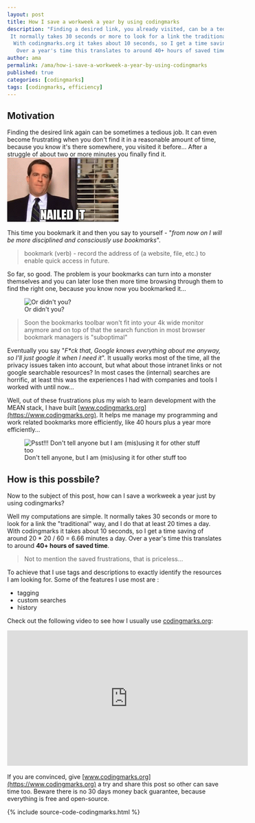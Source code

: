 ```yaml
---
layout: post
title: How I save a workweek a year by using codingmarks
description: "Finding a desired link, you already visited, can be a tedious job and sometimes even frustrating.
 It normally takes 30 seconds or more to look for a link the traditional way, and I do that at least 20 times a day.
  With codingmarks.org it takes about 10 seconds, so I get a time saving of around 20 * 20 / 60 = 6.66 minutes a day.
   Over a year's time this translates to around 40+ hours of saved time."
author: ama
permalink: /ama/how-i-save-a-workweek-a-year-by-using-codingmarks
published: true
categories: [codingmarks]
tags: [codingmarks, efficiency]
---
```

## Motivation
Finding the desired link again can be sometimes a tedious job. It can even become frustrating
when you don't find it in a reasonable amount of time, because you know it's there somewhere, you visited it before... After a struggle of about
two or more minutes you finally find it.
 ![Nailed it](/images/posts/2019-02-10-saving-time-with-codingmarks/nailed-it.gif)
 
This time you bookmark it  and then you say to yourself - "_from now on I will be
more disciplined and consciously use bookmarks_".

> bookmark (verb) - record the address of (a website, file, etc.) to enable quick access in future.

So far, so good. The problem is your bookmarks can turn into a monster themselves and you can later lose then more time browsing through them
to find the right one, because you know now you bookmarked it...

<figure>
  <img src="{{site.url}}/images/posts/2019-02-10-saving-time-with-codingmarks/or-didnt-i.gif" alt="Or didn't you?"/>
  <figcaption>Or didn't you?</figcaption>
</figure>

<!--more-->

> Soon the bookmarks toolbar won't fit into your 4k wide monitor anymore and on top of that the search function in most browser bookmark managers is "suboptimal"

Eventually you say "_F*ck that, Google knows everything about me anyway, so I'll just google it when I need it_". It usually works
most of the time, all the privacy issues taken into account, but what about those intranet links or not google searchable resources?
 In most cases the (internal) searches are horrific, at least this was the experiences I had with companies and tools I worked with until now...

Well, out of these frustrations plus my wish to learn development with the MEAN stack, I have built [www.codingmarks.org](https://www.codingmarks.org). It helps me 
manage my programming and work related bookmarks more efficiently, like 40 hours plus a year more efficiently...

<figure>
  <img src="{{site.url}}/images/posts/2019-02-10-saving-time-with-codingmarks/psst.gif" alt="Psst!!! Don't tell anyone but I am (mis)using it for other stuff too"/>
  <figcaption>Don't tell anyone, but I am (mis)using it for other stuff too</figcaption>
</figure>

## How is this possbile?
Now to the subject of this post, how can I save a workweek a year just by using codingmarks? 

Well my computations are simple. It normally takes 30 seconds or more to look for a link the "traditional" way, and I do that 
at least 20 times a day. With codingmarks it takes about 10 seconds, so I get a time saving of around 20 * 20 / 60 = 6.66 minutes a day.
Over a year's time this translates to around __40+ hours of saved time__.

> Not to mention the saved frustrations, that is priceless...

To achieve that I use tags and descriptions to exactly identify the resources I am looking for. Some of the features I use
most are :
  * tagging
  * custom searches
  * history

Check out the following video to see how I usually use [codingmarks.org](https://www.codingmarks.org):

<iframe width="560" height="315" src="https://www.youtube.com/embed/2jGRqGDwoTM" frameborder="0" allow="accelerometer; autoplay; encrypted-media; gyroscope; picture-in-picture" allowfullscreen></iframe>


If you are convinced, give [www.codingmarks.org](https://www.codingmarks.org) a try and share this post so other can save time too.
 <span class="highlight-yellow">Beware there is no 30 days money back guarantee, because everything is free and open-source.</span>

  {% include source-code-codingmarks.html %}

